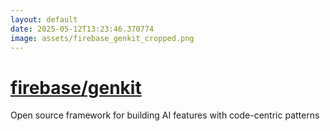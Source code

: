 ```yaml
---
layout: default
date: 2025-05-12T13:23:46.370774
image: assets/firebase_genkit_cropped.png
---
```


# [firebase/genkit](https://github.com/firebase/genkit)

Open source framework for building AI features with code-centric patterns
